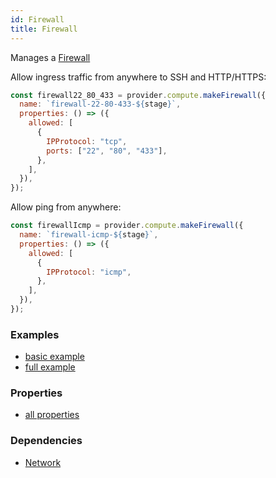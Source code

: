 ```yaml
---
id: Firewall
title: Firewall
---
```


Manages a [Firewall](https://cloud.google.com/vpc/docs/firewalls)

Allow ingress traffic from anywhere to SSH and HTTP/HTTPS:

```js
const firewall22_80_433 = provider.compute.makeFirewall({
  name: `firewall-22-80-433-${stage}`,
  properties: () => ({
    allowed: [
      {
        IPProtocol: "tcp",
        ports: ["22", "80", "433"],
      },
    ],
  }),
});
```

Allow ping from anywhere:

```js
const firewallIcmp = provider.compute.makeFirewall({
  name: `firewall-icmp-${stage}`,
  properties: () => ({
    allowed: [
      {
        IPProtocol: "icmp",
      },
    ],
  }),
});
```

### Examples

- [basic example](https://github.com/grucloud/grucloud/blob/main/examples/google/vm/iac.js)
- [full example](https://github.com/grucloud/grucloud/blob/main/examples/google/vm-network/iac.js)

### Properties

- [all properties](https://cloud.google.com/compute/docs/reference/rest/v1/firewalls/insert)

### Dependencies

- [Network](./Network)
